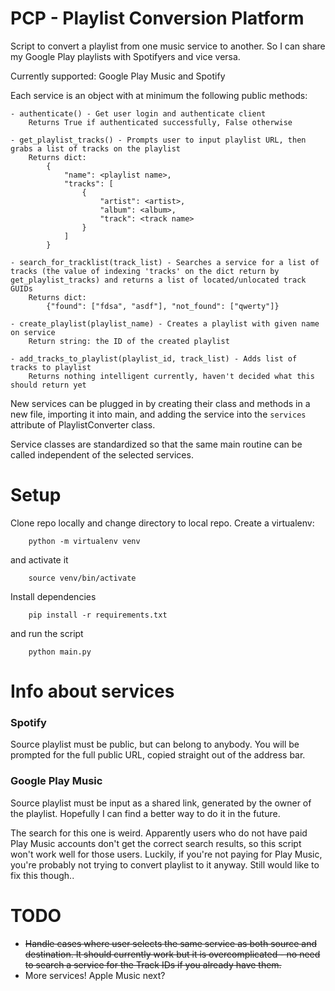 # PCP - Playlist Conversion Platform

Script to convert a playlist from one music service to another.  So I can share my Google Play playlists with Spotifyers and vice versa.  

Currently supported:  Google Play Music and Spotify

Each service is an object with at minimum the following public methods:

    - authenticate() - Get user login and authenticate client
        Returns True if authenticated successfully, False otherwise

    - get_playlist_tracks() - Prompts user to input playlist URL, then grabs a list of tracks on the playlist
        Returns dict:  
            {
                "name": <playlist name>,
                "tracks": [
                    {
                        "artist": <artist>,
                        "album": <album>,
                        "track": <track name>
                    }
                ]
            }

    - search_for_tracklist(track_list) - Searches a service for a list of tracks (the value of indexing 'tracks' on the dict return by get_playlist_tracks) and returns a list of located/unlocated track GUIDs
        Returns dict:
            {"found": ["fdsa", "asdf"], "not_found": ["qwerty"]}

    - create_playlist(playlist_name) - Creates a playlist with given name on service
        Return string: the ID of the created playlist

    - add_tracks_to_playlist(playlist_id, track_list) - Adds list of tracks to playlist
        Returns nothing intelligent currently, haven't decided what this should return yet

New services can be plugged in by creating their class and methods in a new file, importing it into main, and adding the service into the `services` attribute of PlaylistConverter class.

Service classes are standardized so that the same main routine can be called independent of the selected services.

# Setup

Clone repo locally and change directory to local repo.  Create a virtualenv:

        python -m virtualenv venv

and activate it

        source venv/bin/activate

Install dependencies

        pip install -r requirements.txt

and run the script

        python main.py

# Info about services

### Spotify

Source playlist must be public, but can belong to anybody.  You will be prompted for the full public URL, copied straight out of the address bar.

### Google Play Music

Source playlist must be input as a shared link, generated by the owner of the playlist.  Hopefully I can find a better way to do it in the future.

The search for this one is weird.  Apparently users who do not have paid Play Music accounts don't get the correct search results, so this script won't work well for those users.  Luckily, if you're not paying for Play Music, you're probably not trying to convert playlist to it anyway.  Still would like to fix this though..


# TODO 

- ~~Handle cases where user selects the same service as both source and destination.  It should currently work but it is overcomplicated - no need to search a service for the Track IDs if you already have them.~~
- More services!  Apple Music next?  
